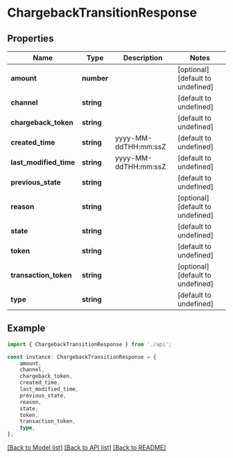 # ChargebackTransitionResponse


## Properties

Name | Type | Description | Notes
------------ | ------------- | ------------- | -------------
**amount** | **number** |  | [optional] [default to undefined]
**channel** | **string** |  | [default to undefined]
**chargeback_token** | **string** |  | [default to undefined]
**created_time** | **string** | yyyy-MM-ddTHH:mm:ssZ | [default to undefined]
**last_modified_time** | **string** | yyyy-MM-ddTHH:mm:ssZ | [default to undefined]
**previous_state** | **string** |  | [default to undefined]
**reason** | **string** |  | [optional] [default to undefined]
**state** | **string** |  | [default to undefined]
**token** | **string** |  | [default to undefined]
**transaction_token** | **string** |  | [optional] [default to undefined]
**type** | **string** |  | [default to undefined]

## Example

```typescript
import { ChargebackTransitionResponse } from './api';

const instance: ChargebackTransitionResponse = {
    amount,
    channel,
    chargeback_token,
    created_time,
    last_modified_time,
    previous_state,
    reason,
    state,
    token,
    transaction_token,
    type,
};
```

[[Back to Model list]](../README.md#documentation-for-models) [[Back to API list]](../README.md#documentation-for-api-endpoints) [[Back to README]](../README.md)

